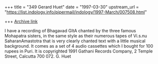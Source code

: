 +++
title = "349 Gerard Huet"
date = "1997-03-30"
upstream_url = "https://list.indology.info/pipermail/indology/1997-March/007508.html"

+++
[Archive link](https://list.indology.info/pipermail/indology/1997-March/007508.html)

I have a recording of Bhagavad GItA chanted by the three famous Mohapatra
sisters, in the same style as their numerous tapes of Vi.s.nu SaharanAmastotra
that is very clearly chanted text with a little musical background.
It comes as a set of 4 audio cassettes which I bought for 100 rupees in Puri.
It is copyrighted 1991 Gathani Records Company, 2 Temple Street, Calcutta
700 072.
G. Huet




